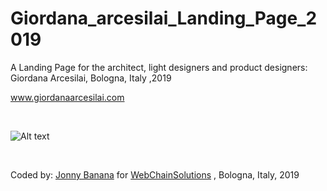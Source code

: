 # Giordana_arcesilai_Landing_Page_2019

A Landing Page for the architect, light designers and product designers: Giordana Arcesilai, Bologna, Italy ,2019 


www.giordanaarcesilai.com

</BR>

![Alt text](https://media.giphy.com/media/TFiA7k4jXwErdfU4cX/giphy.gif)

</BR>


Coded by: <a href="https://github.com/JonnyBanana">Jonny Banana</a> 
for <a href="https://github.com/WebChainSolutions">WebChainSolutions</a> , Bologna, Italy, 2019
